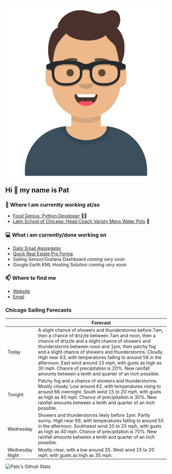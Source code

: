 [![Social banner for p-j-falconer](https://raw.githubusercontent.com/P-J-FALCONER/P-J-FALCONER/master/assets/avataaars.svg)](https://patfalconer.com/)
## Hi :wave: my name is Pat

### 💼 Where I am currently working at/as
- [Food Genius: Python Developer](https://getfoodgenius.com/) 🍔🐍
- [Latin School of Chicago: Head Coach Varisty Mens Water Polo](https://www.latinschool.org/) 🤽


### 💻 What i am currently/done working on
 - [Daily Email Aggregator](https://github.com/P-J-FALCONER/dott_daily_mail)
 - [Quick Real Estate Pro Forma](https://github.com/P-J-FALCONER/henry)
 - Sailing Sensor/Grafana Dashboard *coming very soon*
 - Google Earth KML Hosting Solution *coming very soon*

### 📫 Where to find me
 - [Website](https://patfalconer.com/)
 - [Email](mailto:patrick.j.falconer@gmail.com)


### Chicago Sailing Forecasts
|   | Forecast  |
|---|---|
| Today | A slight chance of showers and thunderstorms before 7am, then a chance of drizzle between 7am and noon, then a chance of drizzle and a slight chance of showers and thunderstorms between noon and 1pm, then patchy fog and a slight chance of showers and thunderstorms. Cloudy. High near 63, with temperatures falling to around 56 in the afternoon. East wind around 15 mph, with gusts as high as 30 mph. Chance of precipitation is 20%. New rainfall amounts between a tenth and quarter of an inch possible. |
| Tonight | Patchy fog and a chance of showers and thunderstorms. Mostly cloudy. Low around 62, with temperatures rising to around 66 overnight. South wind 15 to 20 mph, with gusts as high as 40 mph. Chance of precipitation is 30%. New rainfall amounts between a tenth and quarter of an inch possible. |
| Wednesday | Showers and thunderstorms likely before 1pm. Partly sunny. High near 69, with temperatures falling to around 55 in the afternoon. Southwest wind 20 to 25 mph, with gusts as high as 40 mph. Chance of precipitation is 70%. New rainfall amounts between a tenth and quarter of an inch possible. |
| Wednesday Night | Mostly clear, with a low around 35. West wind 15 to 20 mph, with gusts as high as 35 mph. |

![Pats's Github Stats](https://github-readme-stats.vercel.app/api?username=p-j-falconer&show_icons=true&theme=radical)
